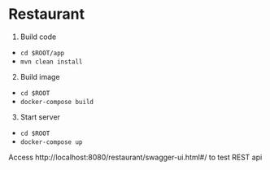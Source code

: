 # Restaurant
1. Build code
- `cd $ROOT/app`
- `mvn clean install`
2. Build image
- `cd $ROOT`
- `docker-compose build`

3. Start server
- `cd $ROOT`
- `docker-compose up`

Access http://localhost:8080/restaurant/swagger-ui.html#/ to test REST api
